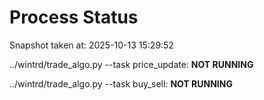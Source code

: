 # Process Status

Snapshot taken at: 2025-10-13 15:29:52

../wintrd/trade_algo.py --task price_update: **NOT RUNNING**

../wintrd/trade_algo.py --task buy_sell: **NOT RUNNING**

